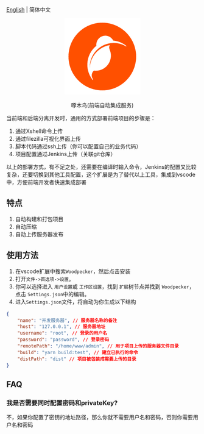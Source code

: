 [English](./README.md) | 简体中文
<p align="center">
  <img src="./media/Woodpecker.png" />
</p>
<p align="center">
  啄木鸟(前端自动集成服务)
</p>

当前端和后端分离开发时，通用的方式部署前端项目的步骤是：

1. 通过Xshell命令上传
2. 通过filezilla可视化界面上传
3. 脚本代码通过ssh上传（你可以配置自己的业务代码）
4. 项目配置通过Jenkins上传（关联git仓库）

以上的部署方式，有不足之处，还需要在编译时输入命令，Jenkins的配置又比较复杂，还要切换到其他工具配置，这个扩展是为了替代以上工具，集成到vscode中，方便前端开发者快速集成部署

## 特点

1. 自动构建和打包项目
2. 自动压缩
3. 自动上传服务器发布

## 使用方法

1. 在vscode扩展中搜索`Woodpecker`，然后点击安装
2. 打开`文件->首选项->设置`。
3. 你可以选择进入 `用户设置`或 `工作区设置`，找到 `扩展`树节点并找到 `Woodpecker`，点击 `Settings.json`中的编辑。
4. 进入`Settings.json`文件，将自动为你生成以下结构

```json
{
    "name": "开发服务器", // 服务器名称的备注
    "host": "127.0.0.1", // 服务器地址
    "username": "root", // 登录的用户名
    "password": "password", // 登录密码
    "remotePath": "/home/www/admin", // 用于项目上传的服务器文件目录
    "build": "yarn build:test", // 建立已执行的命令
    "distPath": "dist" // 项目被包装成需要上传的目录
}

```

## FAQ

### 我是否需要同时配置密码和privateKey?

不，如果你配置了密钥的地址路径，那么你就不需要用户名和密码，否则你需要用户名和密码
